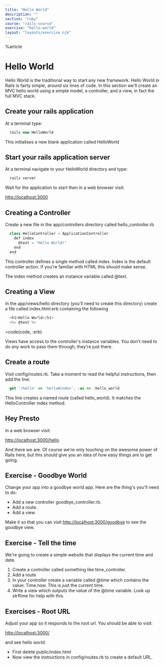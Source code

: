 ```yaml
---
title: "Hello World"
description: ""
section: "ruby"
course: "rails-course"
exercise: "hello-world"
layout: "layouts/exercise.njk"
---
```


%article

# Hello World

Hello World is the traditional way to start any new framework. Hello World in Rails is fairly simple, around six lines of code. In this section we'll create an MVC hello world using a simple model, a controller, and a view, in fact the full MVC stack.

## Create your rails application

At a terminal type:

```js
  rails new HelloWorld
```

This initialises a new blank application called HelloWorld

## Start your rails application server

At a terminal navigate to your HelloWorld directory and type:

```js
  rails server
```

Wait for the application to start then in a web browser visit:

<http://localhost:3000>

## Creating a Controller

Create a new file in the app/controllers directory called hello_controller.rb

```js
  class HelloController < ApplicationController
    def index
      @text = "Hello World!"
    end
  end
```

This controller defines a single method called index. Index is the default controller action. If you're familiar with HTML this should make sense.

The index method creates an instance variable called @text.

## Creating a View

In the app/views/hello directory (you'll need to create this directory) create a file called index.html.erb containing the following

```js
  <h1>Hello World</h1>
  <%= @text %>
```

=code(code, :erb)

Views have access to the controller's instance variables. You don't need to do any work to pass them through, they're just there.

## Create a route

Visit config/routes.rb. Take a moment to read the helpful instructions, then add the line:

```js
  get '/hello' => 'hello#index', :as => :hello_world
```

This line creates a named route (called hello_world). It matches the HelloController index method.

## Hey Presto

In a web browser visit:

<http://localhost:3000/hello>

And there we are. Of course we're only touching on the awesome power of Rails here, but this should give you an idea of how easy things are to get going.

## Exercise - Goodbye World

Change your app into a goodbye world app. Here are the thing's you'll need to do:

- Add a new controller goodbye_controller.rb.
- Add a route.
- Add a view

Make it so that you can visit <http://localhost:3000/goodbye> to see the goodbye view.

## Exercise - Tell the time

We're going to create a simple website that displays the current time and date.

1. Create a controller called something like time_controller.
2. Add a route
3. In your controller create a variable called @time which contains the value: Time.now. This is just the current time.
4. Write a view which outputs the value of the @time variable. Look up strftime for help with this.

## Exercises - Root URL

Adjust your app so it responds to the root url. You should be able to visit:

<http://localhost:3000/>

and see hello world.

- First delete public/index.html
- Now view the instructions in config/routes.rb to create a default URL.

